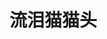 # 流泪猫猫头

[//]: # (- [更严肃的自我介绍/简历]&#40;https://resume.wu-kan.cn&#41;)

<!-- .slide -->

[//]: # (- [今日此时所想之事（三）]&#40;https://wu-kan.cn/2023/12/31/%E4%BB%8A%E6%97%A5%E6%AD%A4%E6%97%B6%E6%89%80%E6%83%B3%E4%B9%8B%E4%BA%8B-%E4%B8%89/&#41;)

[//]: # (- [我的 ASC 决赛复盘：冒险、失误与翻车]&#40;https://wu-kan.cn/2021/05/19/%E6%88%91%E7%9A%84ASC%E5%86%B3%E8%B5%9B%E5%A4%8D%E7%9B%98-%E5%86%92%E9%99%A9-%E5%A4%B1%E8%AF%AF%E4%B8%8E%E7%BF%BB%E8%BD%A6/&#41;)

[//]: # (- [今日此时所想之事（二）]&#40;https://wu-kan.cn/2021/02/11/%E4%BB%8A%E6%97%A5%E6%AD%A4%E6%97%B6%E6%89%80%E6%83%B3%E4%B9%8B%E4%BA%8B-%E4%BA%8C/&#41;)

<!-- .slide vertical=true -->

[//]: # (- [年轻人的第一次实习面试]&#40;https://wu-kan.cn/2021/02/02/%E5%B9%B4%E8%BD%BB%E4%BA%BA%E7%9A%84%E7%AC%AC%E4%B8%80%E6%AC%A1%E5%AE%9E%E4%B9%A0%E9%9D%A2%E8%AF%95/&#41;)

[//]: # (- [十月九日]&#40;https://wu-kan.cn/2020/10/09/%E5%8D%81%E6%9C%88%E4%B9%9D%E6%97%A5/&#41;)

[//]: # (- [个人网站优化之旅]&#40;https://wu-kan.cn/2020/02/06/%E4%B8%AA%E4%BA%BA%E7%BD%91%E7%AB%99%E4%BC%98%E5%8C%96%E4%B9%8B%E6%97%85/&#41;)

[//]: # (- [今日此时所想之事]&#40;https://wu-kan.cn/2020/01/24/%E4%BB%8A%E6%97%A5%E6%AD%A4%E6%97%B6%E6%89%80%E6%83%B3%E4%B9%8B%E4%BA%8B/&#41;)

<!-- .slide vertical=true -->

[//]: # (- [Markdown写作心得]&#40;https://wu-kan.cn/2020/01/18/Markdown%E5%86%99%E4%BD%9C%E5%BF%83%E5%BE%97/&#41;)

[//]: # (- [再见，算法竞赛！]&#40;https://wu-kan.cn/2019/11/04/%E5%86%8D%E8%A7%81-%E7%AE%97%E6%B3%95%E7%AB%9E%E8%B5%9B/&#41;)

[//]: # (- [这一年的一点感想]&#40;https://wu-kan.cn/2019/07/18/%E8%BF%99%E4%B8%80%E5%B9%B4%E7%9A%84%E4%B8%80%E7%82%B9%E6%84%9F%E6%83%B3/&#41;)

[//]: # (- [基于 Jekyll 搭建个人博客]&#40;https://wu-kan.cn/2019/01/18/%E5%9F%BA%E4%BA%8EJekyll%E6%90%AD%E5%BB%BA%E4%B8%AA%E4%BA%BA%E5%8D%9A%E5%AE%A2/&#41;)
